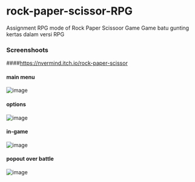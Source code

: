 # rock-paper-scissor-RPG
Assignment RPG mode of Rock Paper Scissoor Game
Game batu gunting kertas dalam versi RPG

### Screenshoots
####https://nvermind.itch.io/rock-paper-scissor

#### main menu

![image](https://user-images.githubusercontent.com/80052655/232627148-14406da1-0bf3-4208-bf11-0686868d7560.png)

#### options

![image](https://user-images.githubusercontent.com/80052655/232627213-df046a3c-8468-489e-b75e-290195d96f1d.png)

#### in-game

![image](https://user-images.githubusercontent.com/80052655/232627250-aaefd694-d040-4af5-b01e-5a6a677205b5.png)

#### popout over battle

![image](https://user-images.githubusercontent.com/80052655/232627381-9697a7be-837e-4f52-93bc-639d4f200cd1.png)
